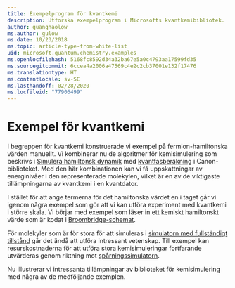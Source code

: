 ```yaml
---
title: Exempelprogram för kvantkemi
description: Utforska exempelprogram i Microsofts kvantkemibibliotek.
author: guanghaolow
ms.author: gulow
ms.date: 10/23/2018
ms.topic: article-type-from-white-list
uid: microsoft.quantum.chemistry.examples
ms.openlocfilehash: 5168fc8592d34a32ba67e5a0c4793aa17599fd35
ms.sourcegitcommit: 6ccea4a2006a47569c4e2c2cb37001e132f17476
ms.translationtype: HT
ms.contentlocale: sv-SE
ms.lasthandoff: 02/28/2020
ms.locfileid: "77906499"
---
```

# <a name="quantum-chemistry-examples"></a>Exempel för kvantkemi

I begreppen för kvantkemi konstruerade vi exempel på fermion-hamiltonska värden manuellt. Vi kombinerar nu de algoritmer för kemisimulering som beskrivs i [Simulera hamiltonsk dynamik](xref:microsoft.quantum.libraries.standard.algorithms) med [kvantfasberäkning](xref:microsoft.quantum.libraries.characterization) i Canon-biblioteket. Med den här kombinationen kan vi få uppskattningar av energinivåer i den representerade molekylen, vilket är en av de viktigaste tillämpningarna av kvantkemi i en kvantdator. 

I stället för att ange termerna för det hamiltonska värdet en i taget går vi igenom några exempel som gör att vi kan utföra experiment med kvantkemi i större skala. Vi börjar med exempel som läser in ett kemiskt hamiltonskt värde som är kodat i [Broombridge-schemat](xref:microsoft.quantum.libraries.chemistry.schema.broombridge).

För molekyler som är för stora för att simuleras i [simulatorn med fullständigt tillstånd](xref:microsoft.quantum.machines.full-state-simulator) går det ändå att utföra intressant vetenskap. Till exempel kan resurskostnaderna för att utföra stora kemisimuleringar fortfarande utvärderas genom riktning mot [spårningssimulatorn](xref:microsoft.quantum.machines.qc-trace-simulator.intro).

Nu illustrerar vi intressanta tillämpningar av biblioteket för kemisimulering med några av de medföljande exemplen.
